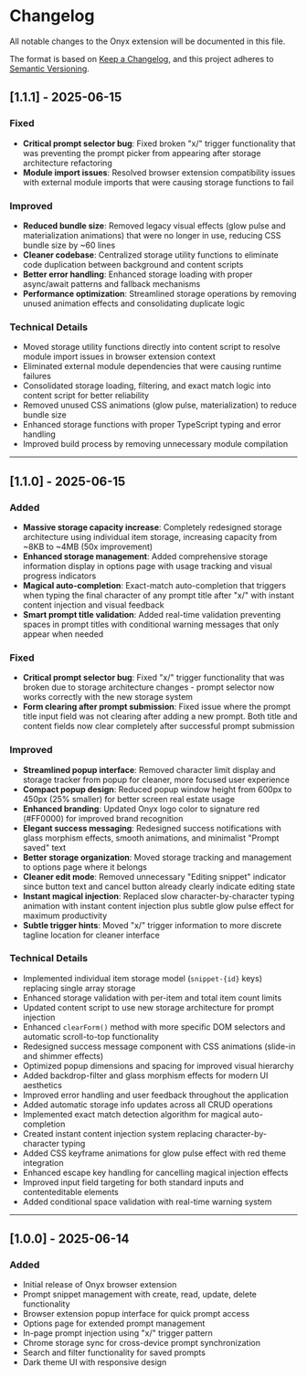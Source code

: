 # Changelog

All notable changes to the Onyx extension will be documented in this file.

The format is based on [Keep a Changelog](https://keepachangelog.com/en/1.0.0/),
and this project adheres to [Semantic Versioning](https://semver.org/spec/v2.0.0.html).

## [1.1.1] - 2025-06-15

### Fixed
- **Critical prompt selector bug**: Fixed broken "x/" trigger functionality that was preventing the prompt picker from appearing after storage architecture refactoring
- **Module import issues**: Resolved browser extension compatibility issues with external module imports that were causing storage functions to fail

### Improved
- **Reduced bundle size**: Removed legacy visual effects (glow pulse and materialization animations) that were no longer in use, reducing CSS bundle size by ~60 lines
- **Cleaner codebase**: Centralized storage utility functions to eliminate code duplication between background and content scripts
- **Better error handling**: Enhanced storage loading with proper async/await patterns and fallback mechanisms
- **Performance optimization**: Streamlined storage operations by removing unused animation effects and consolidating duplicate logic

### Technical Details
- Moved storage utility functions directly into content script to resolve module import issues in browser extension context
- Eliminated external module dependencies that were causing runtime failures
- Consolidated storage loading, filtering, and exact match logic into content script for better reliability
- Removed unused CSS animations (glow pulse, materialization) to reduce bundle size
- Enhanced storage functions with proper TypeScript typing and error handling
- Improved build process by removing unnecessary module compilation

---

## [1.1.0] - 2025-06-15

### Added
- **Massive storage capacity increase**: Completely redesigned storage architecture using individual item storage, increasing capacity from ~8KB to ~4MB (50x improvement)
- **Enhanced storage management**: Added comprehensive storage information display in options page with usage tracking and visual progress indicators
- **Magical auto-completion**: Exact-match auto-completion that triggers when typing the final character of any prompt title after "x/" with instant content injection and visual feedback
- **Smart prompt title validation**: Added real-time validation preventing spaces in prompt titles with conditional warning messages that only appear when needed

### Fixed
- **Critical prompt selector bug**: Fixed "x/" trigger functionality that was broken due to storage architecture changes - prompt selector now works correctly with the new storage system
- **Form clearing after prompt submission**: Fixed issue where the prompt title input field was not clearing after adding a new prompt. Both title and content fields now clear completely after successful prompt submission

### Improved
- **Streamlined popup interface**: Removed character limit display and storage tracker from popup for cleaner, more focused user experience
- **Compact popup design**: Reduced popup window height from 600px to 450px (25% smaller) for better screen real estate usage
- **Enhanced branding**: Updated Onyx logo color to signature red (#FF0000) for improved brand recognition
- **Elegant success messaging**: Redesigned success notifications with glass morphism effects, smooth animations, and minimalist "Prompt saved" text
- **Better storage organization**: Moved storage tracking and management to options page where it belongs
- **Cleaner edit mode**: Removed unnecessary "Editing snippet" indicator since button text and cancel button already clearly indicate editing state
- **Instant magical injection**: Replaced slow character-by-character typing animation with instant content injection plus subtle glow pulse effect for maximum productivity
- **Subtle trigger hints**: Moved "x/" trigger information to more discrete tagline location for cleaner interface

### Technical Details
- Implemented individual item storage model (`snippet-{id}` keys) replacing single array storage
- Enhanced storage validation with per-item and total item count limits
- Updated content script to use new storage architecture for prompt injection
- Enhanced `clearForm()` method with more specific DOM selectors and automatic scroll-to-top functionality
- Redesigned success message component with CSS animations (slide-in and shimmer effects)
- Optimized popup dimensions and spacing for improved visual hierarchy
- Added backdrop-filter and glass morphism effects for modern UI aesthetics
- Improved error handling and user feedback throughout the application
- Added automatic storage info updates across all CRUD operations
- Implemented exact match detection algorithm for magical auto-completion
- Created instant content injection system replacing character-by-character typing
- Added CSS keyframe animations for glow pulse effect with red theme integration
- Enhanced escape key handling for cancelling magical injection effects
- Improved input field targeting for both standard inputs and contenteditable elements
- Added conditional space validation with real-time warning system

---

## [1.0.0] - 2025-06-14

### Added
- Initial release of Onyx browser extension
- Prompt snippet management with create, read, update, delete functionality
- Browser extension popup interface for quick prompt access
- Options page for extended prompt management
- In-page prompt injection using "x/" trigger pattern
- Chrome storage sync for cross-device prompt synchronization
- Search and filter functionality for saved prompts
- Dark theme UI with responsive design